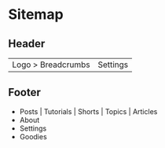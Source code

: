 # Sitemap

## Header

|                    |          |
| ------------------ | -------- |
| Logo > Breadcrumbs | Settings |

## Footer

- Posts | Tutorials | Shorts | Topics | Articles
- About
- Settings
- Goodies
